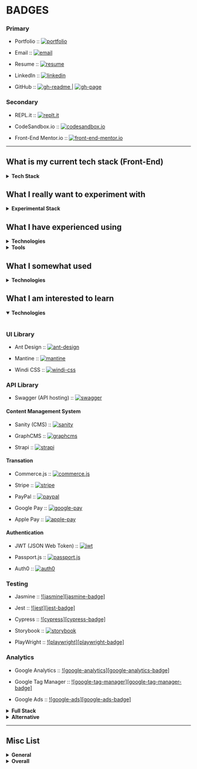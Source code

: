 # BADGES

### Primary

- Portfolio :: [ ![portfolio][portfolio-badge] ][portfolio-link]

[portfolio-link]: https://aww-micky.web.app/
[portfolio-badge]: https://img.shields.io/website-up-down-sucess-important/https/aww-micky.web.app/.svg?style=for-the-badge

- Email :: [ ![email][email-badge] ][email-link]

[email-link]: mailto:m-f-alvarez@outlook.com
[email-badge]: https://img.shields.io/badge/Email-D14836?logoColor=FFFFFF&style=for-the-badge

- Resume :: [ ![resume][resume-badge] ][resume-link]

[resume-link]: https://cutt.ly/michael-f-alvarez-cv
[resume-badge]: https://img.shields.io/badge/Resume-EEEEEE.svg?logoColor=FFFFFF&style=for-the-badge

- LinkedIn :: [ ![linkedin][linkedin-badge] ][linkedin-link]

[linkedin-link]: https://www.linkedin.com/in/awwmicky
[linkedin-badge]: https://img.shields.io/badge/LinkedIn-0077B5?logoColor=FFFFFF&style=for-the-badge&logo=linkedin

- GitHub ::
[ ![gh-readme][gh-readme-badge] ][gh-readme-link] | 
[ ![gh-page][gh-page-badge] ][gh-page-link]

[gh-readme-link]: https://github.com/awwmicky/awwmicky
[gh-page-link]: https://github.com/awwmicky/awwmicky.github.io

[gh-readme-badge]: https://img.shields.io/badge/GH_README-181717?logoColor=FFFFFF&style=for-the-badge&logo=github
[gh-page-badge]: https://img.shields.io/badge/GH_PAGE-181717?logoColor=FFFFFF&style=for-the-badge&logo=github

### Secondary

- REPL.it :: [ ![replt.it][replt.it-badge] ][replt.it-link]

[replt.it-link]: https://repl.it/@awwmicky
[replt.it-badge]: https://img.shields.io/badge/REPL.it-000000?logoColor=FFFFFF&style=for-the-badge&logo=replit

- CodeSandbox.io :: [ ![codesandbox.io][codesandbox.io-badge] ][codesandbox.io-link]

[codesandbox.io-link]: https://codesandbox.io/u/awwmicky/sandboxes
[codesandbox.io-badge]: https://img.shields.io/badge/CodeSandbox.io-000000?logoColor=FFFFFF&style=for-the-badge&logo=codesandbox

- Front-End Mentor.io :: [ ![front-end-mentor.io][front-end-mentor.io-badge] ][front-end-mentor.io-link]

[front-end-mentor.io-link]: https://www.frontendmentor.io/profile/awwmicky
[front-end-mentor.io-badge]: https://img.shields.io/badge/Front--End_Mentor.io-000000?logoColor=FFFFFF&style=for-the-badge&logo=_

---

## What is my current tech stack (Front-End)

<details>
<summary>
<b>Tech Stack</b>
</summary>
<br />

### UI

- Vite :: file bundler :: [ ![vite][vite-badge] ][vite-link]

[vite-link]: https://vitejs.dev/
[vite-badge]: https://img.shields.io/badge/Vite-B73BFE?logoColor=FFD62E&style=flat-square&logo=vite

- React :: js framework :: [ ![react][react-badge] ][react-link]

[react-link]: https://reactjs.org/
[react-badge]: https://img.shields.io/badge/React.js-20232A?logoColor=61DAFB&style=flat-square&logo=react

- Twin Macro :: custom shortcut :: [ ![twin.macro][twin.macro-badge] ][twin.macro-link]

[twin.macro-link]: https://www.npmjs.com/package/twin.macro
[twin.macro-badge]: https://img.shields.io/badge/twin.macro-230000?logoColor=FFFFFF&style=flat-square&logo=npm

- Styled-Components :: css-to-jsx :: [ ![styled-components][styled-components-badge] ][styled-components-link]

[styled-components-link]: https://styled-components.com/
[styled-components-badge]: https://img.shields.io/badge/Styled--Components-DB7093?logoColor=FFFFFF&style=flat-square&logo=styled-components

- Tailwind CSS :: ui library :: [ ![tailwind-css][tailwind-css-badge] ][tailwind-css-link]

[tailwind-css-link]: https://tailwindcss.com/
[tailwind-css-badge]: https://img.shields.io/badge/TailwindCSS-38BDf8?&logoColor=FFFFFF&style=flat-square&logo=tailwind-css

- Framer Motion :: animation library :: [ ![framer-motion][framer-motion-badge] ][framer-motion-link]

[framer-motion-link]: https://www.framer.com/motion/
[framer-motion-badge]: https://img.shields.io/badge/Framer_Motion-000000?&logoColor=AE2AE2&style=flat-square&logo=framer


### API

- React Router :: url routing management :: [ ![react-router][react-router-badge] ][react-router-link]

[react-router-link]: https://reactrouterdotcom.fly.dev/
[react-router-badge]: https://img.shields.io/badge/React_Router-CA4245?logoColor=FFFFFF&style=flat-square&logo=react-router

- JSON Server :: static server DB :: [ ![json-server][json-server-badge] ][json-server-link]

[json-server-link]: https://www.npmjs.com/package/json-server
[json-server-badge]: https://img.shields.io/badge/json--server-230000?logoColor=FFFFFF&style=flat-square&logo=npm

- Zustand :: ui global state management :: [ ![zustand][zustand-badge] ][zustand-link]

[zustand-link]: https://docs.pmnd.rs/zustand/introduction
[zustand-badge]: https://img.shields.io/badge/zustand-CD3837?logoColor=FFFFFF&style=flat-square&logo=npm

- React Query :: api global state management :: [ ![react-query][react-query-badge] ][react-query-link]

[react-query-link]: https://react-query.tanstack.com/
[react-query-badge]: https://img.shields.io/badge/React_Query-FF4154?logoColor=FFD94C&style=flat-square&logo=react-query

- React Hook Form :: form state management :: [ ![react-hook-form][react-hook-form-badge] ][react-hook-form-link]

[react-hook-form-link]: https://react-hook-form.com/
[react-hook-form-badge]: https://img.shields.io/badge/react--hook--form-CD3837?logoColor=FFFFFF&style=flat-square&logo=npm

- Zod :: form schema validation :: [ ![zod][zod-badge] ][zod-link]

[zod-link]: https://www.npmjs.com/package/zod
[zod-badge]: https://img.shields.io/badge/zod-230000?logoColor=FFFFFF&style=flat-square&logo=npm

- Ky :: http request :: [ ![ky][ky-badge] ][ky-link]

[ky-link]: https://www.npmjs.com/package/ky
[ky-badge]: https://img.shields.io/badge/ky-230000?logoColor=FFFFFF&style=flat-square&logo=npm

</details>


## What I really want to experiment with

<details>
<summary>
<b>Experimental Stack</b>
</summary>
<br />

- JAM Stack :: [ ![jam-stack][jam-stack-badge] ][jam-stack-link]

[jam-stack-link]: https://jamstack.org/
[jam-stack-badge]: https://img.shields.io/badge/JAM_Stack-F00080?logoColor=FFFFFF&style=flat-square&logo=jamstack

- Storybook :: [ ![storybook][storybook-badge] ][storybook-link]

[storybook-link]: https://storybook.js.org/
[storybook-badge]: https://img.shields.io/badge/Storybook-FF4785?logoColor=FFFFFF&style=flat-square&logo=storybook

- Next.js :: [ ![next.js][next.js-badge] ][next.js-link]

[next.js-link]: https://nextjs.org/
[next.js-badge]: https://img.shields.io/badge/Next.js-000000?logoColor=FFFFFF&style=flat-square&logo=next.js

- Three.js :: [ ![three.js][three.js-badge] ][three.js-link]

[three.js-link]: https://threejs.org/
[three.js-badge]: https://img.shields.io/badge/Three.js-black?logoColor=FFFFFF&style=flat-square&logo=three.js

- Green Sock (GSAP) :: [ ![green-sock][green-sock-badge] ][green-sock-link]

[green-sock-link]: https://greensock.com/gsap/
[green-sock-badge]: https://img.shields.io/badge/Green_Sock-88CE02?logoColor=000000&style=flat-square&logo=greensock

- P5.js :: [ ![p5.js][p5.js-badge] ][p5.js-link]

[p5.js-link]: https://p5js.org/
[p5.js-badge]: https://img.shields.io/badge/P5.js-ED225D?logoColor=FFFFFF&style=flat-square&logo=p5.js

</details>

## What I have experienced using

<details>
<summary>
<b>Technologies</b>
</summary>
<br />

### General

- HTML :: [ ![html][html-badge] ][html-link]

[html-link]: https://html5.org/
[html-badge]: https://img.shields.io/badge/HTML-E34F26?logoColor=FFFFFF&style=flat-square&logo=html5

- CSS :: [ ![css][css-badge] ][css-link]

[css-link]: https://www.w3.org/
[css-badge]: https://img.shields.io/badge/CSS-1572B6?logoColor=FFFFFF&style=flat-square&logo=css3

- JavaScript :: [ ![javascript][javascript-badge] ][javascript-link]

[javascript-link]: https://standardjs.com/
[javascript-badge]: https://img.shields.io/badge/JavaScript-F7DF1E?logoColor=000000&style=flat-square&logo=javascript

- Markdown :: [ ![markdown][markdown-badge] ][markdown-link]

[markdown-link]: https://www.markdownguide.org/
[markdown-badge]: https://img.shields.io/badge/Markdown-000000?logoColor=FFFFFF&style=flat-square&logo=markdown


### Front-End

- React :: [ ![react][react-badge] ][react-link]

[react-link]: https://reactjs.org/
[react-badge]: https://img.shields.io/badge/React.js-20232A?logoColor=61DAFB&style=flat-square&logo=react

- Next.js :: [ ![next.js][next.js-badge] ][next.js-link]

[next.js-link]: https://nextjs.org/
[next.js-badge]: https://img.shields.io/badge/Next.js-000000?logoColor=FFFFFF&style=flat-square&logo=next.js

- Sass :: [ ![sass][sass-badge] ][sass-link]

[sass-link]: https://sass-lang.com/
[sass-badge]: https://img.shields.io/badge/Sass-CC6699?logoColor=FFFFFF&style=flat-square&logo=sass

- Framer Motion :: [ ![framer-motion][framer-motion-badge] ][framer-motion-link]

[framer-motion-link]: https://www.framer.com/motion/
[framer-motion-badge]: https://img.shields.io/badge/Framer_Motion-000000?&logoColor=AE2AE2&style=flat-square&logo=framer


### UI Library

- Bootstrap :: [ ![bootstrap][bootstrap-badge] ][bootstrap-link]

[bootstrap-link]: https://getbootstrap.com/
[bootstrap-badge]: https://img.shields.io/badge/Bootstrap-7952B3?logoColor=FFFFFF&style=flat-square&logo=bootstrap

- Material UI :: [ ![material-ui][material-ui-badge] ][material-ui-link]

[material-ui-link]: https://mui.com/
[material-ui-badge]: https://img.shields.io/badge/Material--UI-0081CB?logoColor=FFFFFF&style=flat-square&logo=mui

- Chakra UI :: [ ![chakra-ui][chakra-ui-badge] ][chakra-ui-link]

[chakra-ui-link]: https://chakra-ui.com/
[chakra-ui-badge]: https://img.shields.io/badge/Chakra--UI-319795?style=flat-square&logo=chakraui&logoColor=white

- Semantic UI :: [ ![semantic-ui][semantic-ui-badge] ][semantic-ui-link]

[semantic-ui-link]: https://react.semantic-ui.com/
[semantic-ui-badge]: https://img.shields.io/badge/Semantic--UI-35BDB2?logoColor=FFFFFF&style=flat-square&logo=semantic-ui-react

- Tailwind CSS :: [ ![tailwind-css][tailwind-css-badge] ][tailwind-css-link]

[tailwind-css-link]: https://tailwindcss.com/
[tailwind-css-badge]: https://img.shields.io/badge/Tailwind_CSS-38BDf8?&logoColor=FFFFFF&style=flat-square&logo=tailwind-css

- Styled-Components :: [ ![styled-components][styled-components-badge] ][styled-components-link]

[styled-components-link]: https://styled-components.com/
[styled-components-badge]: https://img.shields.io/badge/Styled--Components-DB7093?logoColor=FFFFFF&style=flat-square&logo=styled-components

- Emotion :: [ ![emotion][emotion-badge] ][emotion-link]

[emotion-link]: https://emotion.sh/
[emotion-badge]: https://img.shields.io/badge/Emotion-CD3837?logoColor=FFFFFF&style=flat-square&logo=npm


### Deploy | Host

- GitHub Pages :: [ ![github-pages][github-pages-badge] ][github-pages-link]

[github-pages-link]: https://pages.github.com/
[github-pages-badge]: https://img.shields.io/badge/GitHub_Pages-181717?logoColor=FFFFFF&style=flat-square&logo=github

- Netlify :: [ ![netlify][netlify-badge] ][netlify-link]

[netlify-link]: https://www.netlify.com/
[netlify-badge]: https://img.shields.io/badge/Netlify-00C7B7?logoColor=FFFFFF&style=flat-square&logo=netlify

- Heroku :: [ ![heroku][heroku-badge] ][heroku-link]

[heroku-link]: https://www.heroku.com/
[heroku-badge]: https://img.shields.io/badge/Heroku-430098?logoColor=FFFFFF&style=flat-square&logo=heroku

- Vercel :: [ ![vercel][vercel-badge] ][vercel-link]

[vercel-link]: https://vercel.com/
[vercel-badge]: https://img.shields.io/badge/Vercel-000000?logoColor=FFFFFF&style=flat-square&logo=vercel


### Other
 
- NPM :: [ ![npm][npm-badge] ][npm-link]

[npm-link]: https://www.npmjs.com/
[npm-badge]: https://img.shields.io/badge/npm-230000?logoColor=FFFFFF&style=flat-square&logo=npm

- Yarn :: [ ![yarn][yarn-badge] ][yarn-link]

[yarn-link]: https://yarnpkg.com/
[yarn-badge]: https://img.shields.io/badge/yarn-2C8EBB?logoColor=FFFFFF&style=flat-square&logo=yarn

- Webpack :: [ ![webpack][webpack-badge] ][webpack-link]

[webpack-link]: https://webpack.js.org/
[webpack-badge]: https://img.shields.io/badge/Webpack-1c78c0?logoColor=8DD6F9&style=flat-square&logo=webpack

- Parcel :: [ ![parcel][parcel-badge] ][parcel-link]

[parcel-link]: https://parceljs.org/
[parcel-badge]: https://img.shields.io/badge/Parcel-CD3837?logoColor=FFFFFF&style=flat-square&logo=npm

- Vite :: [ ![vite][vite-badge] ][vite-link]

[vite-link]: https://vitejs.dev/
[vite-badge]: https://img.shields.io/badge/Vite-B73BFE?logoColor=FFD62E&style=flat-square&logo=vite

</details>



<details>
<summary>
<b>Tools</b>
</summary>
<br />

### SDLC Tools

- Git :: [ ![git][git-badge] ][git-link]

[git-link]: https://git-scm.com/
[git-badge]: https://img.shields.io/badge/Git-F05033?logoColor=FFFFFF&style=flat-square&logo=git

- GitHub :: [ ![github][github-badge] ][github-link]

[github-link]: https://github.com/
[github-badge]: https://img.shields.io/badge/GitHub-181717?logoColor=FFFFFF&style=flat-square&logo=github

- GitLab :: [ ![gitlab][gitlab-badge] ][gitlab-link]

[gitlab-link]: https://gitlab.com/
[gitlab-badge]: https://img.shields.io/badge/GitLab-181717?logoColor=FFFFFF&style=flat-square&logo=gitlab

- BitBucket :: [ ![bitbucket][bitbucket-badge] ][bitbucket-link]

[bitbucket-link]: https://www.atlassian.com/software/bitbucket
[bitbucket-badge]: https://img.shields.io/badge/BitBucket-2681F8?logoColor=FFFFFF&style=flat-square&logo=bitbucket

- Confluence :: [ ![confluence][confluence-badge] ][confluence-link]

[confluence-link]: https://www.atlassian.com/software/confluence
[confluence-badge]: https://img.shields.io/badge/Confluence-172bf4?logoColor=FFFFFF&style=flat-square&logo=confluence

- Jira :: [ ![jira][jira-badge] ][jira-link]

[jira-link]: https://www.atlassian.com/software/jira
[jira-badge]: https://img.shields.io/badge/Jira-0052CC?logoColor=FFFFFF&style=flat-square&logo=jira

- Asana :: [ ![asana][asana-badge] ][asana-link]

[asana-link]: https://asana.com/
[asana-badge]: https://img.shields.io/badge/Asana-FC636B?logoColor=FFFFFF&style=flat-square&logo=asana


### Environment Setup

- Husky :: [ ![husky][husky-badge] ][husky-link]

[husky-link]: https://typicode.github.io/husky/#/
[husky-badge]: https://img.shields.io/badge/husky-230000?logoColor=FFFFFF&style=flat-square&logo=npm

- Lint-Staged :: [ ![lint-staged][lint-staged-badge] ][lint-staged-link]

[lint-staged-link]: https://www.npmjs.com/package/lint-staged
[lint-staged-badge]: https://img.shields.io/badge/lint--staged-230000?logoColor=FFFFFF&style=flat-square&logo=npm

- ESLint :: [ ![eslint][eslint-badge] ][eslint-link]

[eslint-link]: https://eslint.org/
[eslint-badge]: https://img.shields.io/badge/ESLint-4B32C3?logoColor=FFFFFF&style=flat-square&logo=eslint

- Prettier :: [ ![prettier][prettier-badge] ][prettier-link]

[prettier-link]: https://prettier.io/
[prettier-badge]: https://img.shields.io/badge/Prettier-F7B93E?logoColor=000000&style=flat-square&logo=prettier

- EditorConfig :: [ ![editorconfig][editorconfig-badge] ][editorconfig-link]

[editorconfig-link]: https://editorconfig.org/
[editorconfig-badge]: https://img.shields.io/badge/EditorConfig-E0EFEF?logoColor=000000&style=flat-square&logo=EditorConfig

- CommitLint :: [ ![commitlint][commitlint-badge] ][commitlint-link]

[commitlint-link]: https://commitlint.js.org/#/
[commitlint-badge]: https://img.shields.io/badge/commitlint-230000?logoColor=FFFFFF&style=flat-square&logo=npm

- Commitizen :: [ ![commitizen][commitizen-badge] ][commitizen-link]

[commitizen-link]: https://commitizen-tools.github.io/commitizen/
[commitizen-badge]: https://img.shields.io/badge/commitizen-230000?logoColor=FFFFFF&style=flat-square&logo=npm


### Note-Taking Tools

- Notion :: [ ![notion][notion-badge] ][notion-link]

[notion-link]: https://www.notion.so
[notion-badge]: https://img.shields.io/badge/Notion-000000?logoColor=FFFFFF&style=flat-square&logo=Notion

- Obsidian :: [ ![obsidian][obsidian-badge] ][obsidian-link]

[obsidian-link]: https://obsidian.md/
[obsidian-badge]: https://img.shields.io/badge/Obsidian-483699?logoColor=FFFFFF&style=flat-square&logo=obsidian

### Developer Tools

- VS Code :: [ ![vs-code][vs-code-badge] ][vs-code-link]

[vs-code-link]: https://code.visualstudio.com/
[vs-code-badge]: https://img.shields.io/badge/Visual_Studio_Code-0078D7?&logoColor=FFFFFF&style=flat-square&logo=visual-studio-code

- Postman :: [ ![postman][postman-badge] ][postman-link]

[postman-link]: https://www.postman.com/
[postman-badge]: https://img.shields.io/badge/Postman-FF6C37?&logoColor=FFFFFF&style=flat-square&logo=postman

- Insomnia :: [ ![insomnia][insomnia-badge] ][insomnia-link]

[insomnia-link]: https://insomnia.rest/
[insomnia-badge]: https://img.shields.io/badge/Insomnia-000000?&logoColor=5849BE&style=flat-square&logo=insomnia


### Design Tools

- Figma :: [ ![Figma][Figma-badge] ][Figma-link]

[Figma-link]: https://figma.com/
[Figma-badge]: https://img.shields.io/badge/Figma-F24E1E?logoColor=FFFFFF&style=flat-square&logo=figma

- Adobe XD :: [ ![adobe-xd][adobe-xd-badge] ][adobe-xd-link]

[adobe-xd-link]: https://www.adobe.com/products/xd.html
[adobe-xd-badge]: https://img.shields.io/badge/Adobe_XD-470137?logoColor=FF61F6&style=flat-square&logo=adobe-xd

- Miro :: [ ![miro][miro-badge] ][miro-link]

[miro-link]: https://miro.com/
[miro-badge]: https://img.shields.io/badge/Miro-FFD12B?logoColor=050038&style=flat-square&logo=Miro

- InVision :: [ ![invision][invision-badge] ][invision-link]

[invision-link]: https://www.invisionapp.com/
[invision-badge]: https://img.shields.io/badge/InVision-FF3366?logoColor=FFFFFF&style=flat-square&logo=invision

</details>



## What I somewhat used

<details>
<summary>
<b>Technologies</b>
</summary>
<br />

### General

- PowerShell :: [ ![powershell][powershell-badge] ][powershell-link]

[powershell-link]: https://docs.microsoft.com/en-us/powershell/
[powershell-badge]: https://img.shields.io/badge/Powershell-2CA5E0?logoColor=FFFFFF&style=flat-square&logo=powershell

- Bash Shell :: [ ![bash-shell][bash-shell-badge] ][bash-shell-link]

[bash-shell-link]: https://www.gnu.org/software/bash/
[bash-shell-badge]: https://img.shields.io/badge/Bash_Shell-121011?logoColor=FFFFFF&style=flat-square&logo=gnu-bash

- Python :: [ ![python][python-badge] ][python-link]

[python-link]: https://www.python.org/
[python-badge]: https://img.shields.io/badge/Python-3670A0?logoColor=FFDD54&style=flat-square&logo=python

- GitHub Actions :: [ ![github-actions][github-actions-badge] ][github-actions-link]

[github-actions-link]: https://github.com/features/actions
[github-actions-badge]: https://img.shields.io/badge/GitHub_Actions-2671E5?logoColor=FFFFFF&style=flat-square&logo=github-actions


### Front-End

- Svelte.js :: [ ![svelte.js][svelte.js-badge] ][svelte.js-link]

[svelte.js-link]: https://svelte.dev/
[svelte.js-badge]: https://img.shields.io/badge/Svelte.js-F1413D?logoColor=FFFFFF&style=flat-square&logo=svelte

- Vue.js :: [ ![vue.js][vue.js-badge] ][vue.js-link]

[vue.js-link]: https://vuejs.org/
[vue.js-badge]: https://img.shields.io/badge/Vue.js-35495E?logoColor=4FC08D&style=flat-square&logo=vue.js

- SVG :: [ ![svg][svg-badge] ][svg-link]

[svg-link]: https://www.w3.org/Graphics/SVG/
[svg-badge]: https://img.shields.io/badge/SVG-FFB13B?logoColor=FFFFFF&style=flat-square&logo=svg


## Back-End

- Node.js :: [ ![node.js][node.js-badge] ][node.js-link]

[node.js-link]: https://nodejs.org/en/
[node.js-badge]: https://img.shields.io/badge/Node.js-339933?logoColor=FFFFFF&style=flat-square&logo=node.js

- Express.js :: [ ![express.js][express.js-badge] ][express.js-link]

[express.js-link]: https://expressjs.com/
[express.js-badge]: https://img.shields.io/badge/Express.js-F5F5F5?logoColor=231A00&style=flat-square&logo=express


### Database

- Firebase :: [ ![firebase][firebase-badge] ][firebase-link]

[firebase-link]: https://firebase.google.com/
[firebase-badge]: https://img.shields.io/badge/Firebase-039BE5?style=flat-square&logo=firebase

- MongoDB :: [ ![mongodb][mongodb-badge] ][mongodb-link]

[mongodb-link]: https://www.mongodb.com/
[mongodb-badge]: https://img.shields.io/badge/MongoDB-13AA52?logoColor=FFFFFF&style=flat-square&logo=mongodb

- MySQL :: [ ![mysql][mysql-badge] ][mysql-link]

[mysql-link]: https://www.mysql.com/products/workbench/
[mysql-badge]: https://img.shields.io/badge/MySQL-4479A1?logoColor=FFFFFF&style=flat-square&logo=mysql

- PostgreSQL :: [ ![postresql][postresql-badge] ][postresql-link]

[postresql-link]: https://www.postgresql.org/
[postresql-badge]: https://img.shields.io/badge/PostgreSQL-316192?logoColor=FFFFFF&style=flat-square&logo=postgresql


### ODM | ORM

- Mongoose :: [ ![mongoose][mongoose-badge] ][mongoose-link]

[mongoose-link]: https://mongoosejs.com/
[mongoose-badge]: https://img.shields.io/badge/Mongoose-880000?logoColor=FFFFFFstyle=flat-square&logo=_

- Sequelize :: [ ![sequelize][sequelize-badge] ][sequelize-link]

[sequelize-link]: https://sequelize.org/
[sequelize-badge]: https://img.shields.io/badge/Sequelize-52B0E7?logoColor=FFFFFFstyle=flat-square&logo=_

- Knex.js :: [ ![knex.js][knex.js-badge] ][knex.js-link]

[knex.js-link]: https://knexjs.org/
[knex.js-badge]: https://img.shields.io/badge/Knex.js-E16426?logoColor=FFFFFFstyle=flat-square&logo=_

- Objection.js :: [ ![objection.js][objection.js-badge] ][objection.js-link]

[objection.js-link]: https://vincit.github.io/objection.js/
[objection.js-badge]: https://img.shields.io/badge/Objection.js-E0B24D?logoColor=FFFFFFstyle=flat-square&logo=_

</details>



## What I am interested to learn

<details open>
<summary>
<b>Technologies</b>
</summary>
<br />

### UI Library

- Ant Design :: [ ![ant-design][ant-design-badge] ][ant-design-link]

[ant-design-link]: https://ant.design/
[ant-design-badge]: https://img.shields.io/badge/Ant_Design-0170FE?logoColor=FFFFFF&style=flat-square&logo=ant-design

- Mantine :: [ ![mantine][mantine-badge] ][mantine-link]

[mantine-link]: https://mantine.dev/
[mantine-badge]: https://img.shields.io/badge/Mantine--UI-48B0F1?logoColor=FFFFFF&style=flat-square&logo=_

- Windi CSS :: [ ![windi-css][windi-css-badge] ][windi-css-link]

[windi-css-link]: https://windicss.org/
[windi-css-badge]: https://img.shields.io/badge/Windi_CSS-48B0F1?logoColor=FFFFFF&style=flat-square&logo=windi-css


### API Library

- Swagger (API hosting) :: [ ![swagger][swagger-badge] ][swagger-link]

[swagger-link]: https://swagger.io/
[swagger-badge]: https://img.shields.io/badge/Swagger-85EA2D?logoColor=000000&style=flat-square&logo=swagger


#### Content Management System

- Sanity (CMS) :: [ ![sanity][sanity-badge] ][sanity-link]

[sanity-link]: https://www.sanity.io/
[sanity-badge]: https://img.shields.io/badge/Sanity-F04939?logoColor=FFFFFF&style=flat-square&logo=_

- GraphCMS :: [ ![graphcms][graphcms-badge] ][graphcms-link]

[graphcms-link]: https://graphcms.com/
[graphcms-badge]: https://img.shields.io/badge/GraphCMS-101b42?logoColor=FFFFFF&style=flat-square&logo=_

- Strapi :: [ ![strapi][strapi-badge] ][strapi-link]

[strapi-link]: https://strapi.io/
[strapi-badge]: https://img.shields.io/badge/Strapi-2E7EEA?logoColor=FFFFFF&style=flat-square&logo=strapi


#### Transation

- Commerce.js :: [ ![commerce.js][commerce.js-badge] ][commerce.js-link]

[commerce.js-link]: https://commercejs.com/
[commerce.js-badge]: https://img.shields.io/badge/Commerce.js-2C7EA1?logoColor=FFFFFF&style=flat-square&logo=_

- Stripe :: [ ![stripe][stripe-badge] ][stripe-link]

[stripe-link]: https://stripe.com/docs/
[stripe-badge]: https://img.shields.io/badge/Stripe-635BFF?logoColor=FFFFFF&style=flat-square&logo=stripe

- PayPal :: [ ![paypal][paypal-badge] ][paypal-link]

[paypal-link]: https://developer.paypal.com/home
[paypal-badge]: https://img.shields.io/badge/PayPal-00457C?logoColor=FFFFFF&style=flat-square&logo=paypal

- Google Pay :: [ ![google-pay][google-pay-badge] ][google-pay-link]

[google-pay-link]: https://developers.google.com/pay/api/
[google-pay-badge]: https://img.shields.io/badge/Google_Pay-3780F1?logoColor=FFFFFF&style=flat-square&logo=google-pay

- Apple Pay :: [ ![apple-pay][apple-pay-badge] ][apple-pay-link]

[apple-pay-link]: https://developer.apple.com/apple-pay/
[apple-pay-badge]: https://img.shields.io/badge/Apply_Pay-000000?logoColor=FFFFFF&style=flat-square&logo=apple-pay


#### Authentication

- JWT (JSON Web Token) :: [ ![jwt][jwt-badge] ][jwt-link]

[jwt-link]: https://jwt.io/
[jwt-badge]: https://img.shields.io/badge/JWT-000000?logoColor=FFFFFF&style=flat-square&logo=json-web-tokens

- Passport.js :: [ ![passport.js][passport.js-badge] ][passport.js-link]

[passport.js-link]: http://www.passportjs.org/
[passport.js-badge]: https://img.shields.io/badge/Passport.js-000000?logoColor=FFFFFF&style=flat-square&logo=passport

- Auth0 :: [ ![auth0][auth0-badge] ][auth0-link]

[auth0-link]: https://auth0.com/
[auth0-badge]: https://img.shields.io/badge/Auth0-000000?logoColor=FFFFFF&style=flat-square&logo=auth0


### Testing

- Jasmine :: [ ![jasmine][jasmine-badge] ][jasmine-link]

[jasmine-link]: 
[jasmine-badge]: 

- Jest :: [ ![jest][jest-badge] ][jest-link]

[jest-link]: 
[jest-badge]: 

- Cypress :: [ ![cypress][cypress-badge] ][cypress-link]

[cypress-link]: 
[cypress-badge]: 

- Storybook :: [ ![storybook][storybook-badge] ][storybook-link]

[storybook-link]: 
[storybook-badge]: 

- PlayWright :: [ ![playwright][playwright-badge] ][playwright-link]

[playwright-link]: 
[playwright-badge]: 


### Analytics

- Google Analytics :: [ ![google-analytics][google-analytics-badge] ][google-analytics-link]

[google-analytics-link]: 
[google-analytics-badge]: 

- Google Tag Manager :: [ ![google-tag-manager][google-tag-manager-badge] ][google-tag-manager-link]

[google-tag-manager-link]: 
[google-tag-manager-badge]: 

- Google Ads :: [ ![google-ads][google-ads-badge] ][google-ads-link]

[google-ads-link]: 
[google-ads-badge]: 

</details>



<details>
<summary>
<b>Full Stack</b>
</summary>
<br />

### General

- TypeScript :: [ ![typescript][typescript-badge] ][typescript-link]

[typescript-link]: 
[typescript-badge]: 

- GraphQL :: [ ![graphql][graphql-badge] ][graphql-link]

[graphql-link]: 
[graphql-badge]: 

- Apollo :: [ ![apollo][apollo-badge] ][apollo-link]

[apollo-link]: 
[apollo-badge]: 


### Front-End

- Redux :: [ ![redux][redux-badge] ][redux-link]

[redux-link]: 
[redux-badge]: 

- Redux Toolkit :: [ ![redux-toolkit][redux-toolkit-badge] ][redux-toolkit-link]

[redux-toolkit-link]: 
[redux-toolkit-badge]: 

- Redux Saga :: [ ![redux-sSaga][redux-sSaga-badge] ][redux-sSaga-link]

[redux-sSaga-link]: 
[redux-sSaga-badge]: 


### Back-End

- Deno :: [ ![deno][deno-badge] ][deno-link]

[deno-link]: 
[deno-badge]: 

- Nest.js :: [ ![nest.js][nest.js-badge] ][nest.js-link]

[nest.js-link]: 
[nest.js-badge]: 

- Fastify.js :: [ ![fastify.js][fastify.js-badge] ][fastify.js-link]

[fastify.js-link]: 
[fastify.js-badge]: 

- Go Lang :: [ ![go-lang][go-lang-badge] ][go-lang-link]

[go-lang-link]: 
[go-lang-badge]: 


### Database (+ ODM/ORM)

- Redis :: [ ![redis][redis-badge] ][redis-link]

[redis-link]: 
[redis-badge]: 

- MariaDB :: [ ![mariadb][mariadb-badge] ][mariadb-link]

[mariadb-link]: 
[mariadb-badge]: 

- Fauna :: [ ![fauna][fauna-badge] ][fauna-link]

[fauna-link]: 
[fauna-badge]: 

- Prisma :: [ ![prisma][prisma-badge] ][prisma-link]

[prisma-link]: 
[prisma-badge]: 


### Other

- Socket.io :: [ ![socket.io][socket.io-badge] ][socket.io-link]

[socket.io-link]: 
[socket.io-badge]: 

- Docker :: [ ![docker][docker-badge] ][docker-link]

[docker-link]: 
[docker-badge]: 

- Ngrok :: [ ![ngrok][ngrok-badge] ][ngrok-link]

[ngrok-link]: https://ngrok.com/
[ngrok-badge]: 

- Red Hat :: [ ![red-hat][red-hat-badge] ][red-hat-link]

[red-hat-link]: 
[red-hat-badge]: 

</details>



<details>
<summary>
<b>Alternative</b>
</summary>
<br />

### Topic

- Headless 
- Serverless 
- Monolith 

### Desktop

- Electron.js :: [ ![electron.js][electron.js-badge] ][electron.js-link]

[electron.js-link]: https://www.electronjs.org/
[electron.js-badge]: https://img.shields.io/badge/Electron-191970?style=for-the-badge&logo=Electron&logoColor=white


### Mobile

- Flutter :: [ ![flutter][flutter-badge] ][flutter-link]

[flutter-link]: https://flutter.dev/
[flutter-badge]: https://img.shields.io/badge/Flutter-%2302569B.svg?style=for-the-badge&logo=Flutter&logoColor=white

- Dart :: [ ![dart][dart-badge] ][dart-link]

[dart-link]: https://dart.dev/
[dart-badge]: https://img.shields.io/badge/dart-%230175C2.svg?style=for-the-badge&logo=dart&logoColor=white


### Web3

- Solidity :: [ ![solidity][solidity-badge] ][solidity-link]

[solidity-link]: https://soliditylang.org/
[solidity-badge]: https://img.shields.io/badge/Solidity-%23363636.svg?style=for-the-badge&logo=solidity&logoColor=white

### Other

- Gatsby.js
  - https://img.shields.io/badge/Gatsby-%23663399.svg?style=for-the-badge&logo=gatsby&logoColor=white

- Fast API
  - https://img.shields.io/badge/FastAPI-005571?style=for-the-badge&logo=fastapi

- Flask
  - https://img.shields.io/badge/flask-%23000.svg?style=for-the-badge&logo=flask&logoColor=white

- Django
  - https://img.shields.io/badge/django-%23092E20.svg?style=for-the-badge&logo=django&logoColor=white

- DjangoREST
  - https://img.shields.io/badge/DJANGO-REST-ff1709?style=for-the-badge&logo=django&logoColor=white&color=ff1709&labelColor=gray

</details>

---

## Misc List

<details>
<summary>
<b>General</b>
</summary>
<br />

### CI

- CircleCI
- GitLab CI
- Travis CI

### Deploy | Host

- AWS
- Azure
- Cloudflare
- DigitalOcean
- Google Cloud Platform

### Documentation

- Jupyter Notebook
- GitBook

### Database

- Supabase
- Cockroach Labs
- Couchbase
- SQL Lite

### Other

- GitKraken

</details>



<details>
<summary>
<b>Overall</b>
</summary>
<br />

</details>
